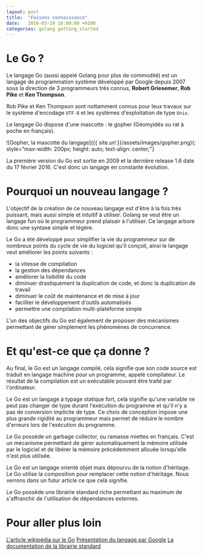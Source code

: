 ```yaml
---
layout: post
title:  "Faisons connaissance"
date:   2016-03-29 18:00:00 +0100
categories: golang getting_started
---
```


# Le Go ?

Le langage Go (aussi appelé Golang pour plus de commodité) est un langage de programmation système développé par Google depuis 2007 sous la direction de 3 programmeurs très connus, **Robert Griesemer**, **Rob Pike** et **Ken Thompson**.

Rob Pike et Ken Thompson sont nottamment connus pour leux travaux sur le système d'encodage `UTF-8` et les systèmes d'exploitation de type `Unix`.

Le langage Go dispose d'une mascotte : le gopher (Géomyidés ou rat à poche en français).

![Gopher, la mascotte du langage]({{ site.url }}/assets/images/gopher.png){: style="max-width: 200px; height: auto; text-align: center;"}

La première version du Go est sortie en 2009 et la dernière release 1.6 date du 17 février 2016. C'est donc un langage en constante évolution.

# Pourquoi un nouveau langage ?

L'objectif de la création de ce nouveau langage est d'être à la fois très puissant, mais aussi simple et intuitif à utiliser. Golang se veut être un langage fun où le programmeur prend plaisair à l'utiliser. Ce langage arbore donc une syntaxe simple et légère.

Le Go a été développé pour simplifier la vie du programmeur sur de nombreux points du cycle de vie du logiciel qu'il conçoit, ainsi le langage veut améliorer les points suivants :

  + la vitesse de compilation
  + la gestion des dépendances
  + améliorer la lisibilité du code
  + diminuer drastiquement la duplication de code, et donc la duplication de travail
  + diminuer le coût de maintenance et de mise à jour
  + faciliter le développement d'outils automatisés
  + permettre une compilation multi-plateforme simple

L'un des objectifs du Go est également de proposer des mécanismes permettant de gérer simplement les phénomènes de concurrence.

# Et qu'est-ce que ça donne ?

Au final, le Go est un langage compilé, cela signifie que son code source est traduit en langage machine pour un programme, appelé compilateur. Le résultat de la compilation est un exécutable pouvant être traité par l'ordinateur.

Le Go est un langage à typage statique fort, celà signifie qu'une variable ne peut pas changer de type durant l'exécution du programme et qu'il n'y a pas de conversion implicite de type. Ce choix de conception impose une plus grande rigidité au programmeur mais permet de réduire le nombre d'erreurs lors de l'exécution du programme.

Le Go possède un garbage collector, ou ramasse miettes en français. C'est un mécanisme permettant de gérer automatiquement la mémoire utilisée par le logiciel et de libérer la mémoire précédemment allouée lorsqu'elle n'est plus utilisée.

Le Go est un langage orienté objet mais dépourvu de la notion d'héritage. Le Go utilise la composition pour remplacer cette notion d'héritage. Nous verrons dans un futur article ce que celà signifie.

Le Go possède une librairie standard riche permettant au maximum de s'affranchir de l'utilisation de dépendances externes.

# Pour aller plus loin
[L'article wikipédia sur le Go](https://en.wikipedia.org/wiki/Go_(programming_language))
[Présentation du langage par Google](https://talks.golang.org/2012/splash.article)
[La documentation de la librairie standard](https://golang.org/pkg/)
